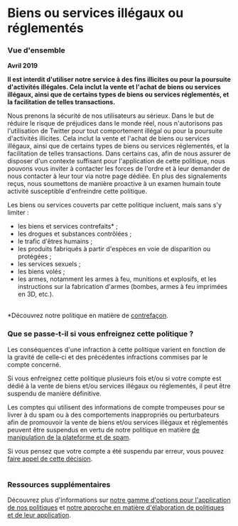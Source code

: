 Biens ou services illégaux ou réglementés
=========================================

### Vue d'ensemble 

**Avril 2019**

**Il est interdit d'utiliser notre service à des fins illicites ou pour la poursuite d'activités illégales. Cela inclut la vente et l'achat de biens ou services illégaux, ainsi que de certains types de biens ou services réglementés, et la facilitation de telles transactions.**  

Nous prenons la sécurité de nos utilisateurs au sérieux. Dans le but de réduire le risque de préjudices dans le monde réel, nous n'autorisons pas l'utilisation de Twitter pour tout comportement illégal ou pour la poursuite d'activités illicites. Cela inclut la vente et l'achat de biens ou services illégaux, ainsi que de certains types de biens ou services réglementés, et la facilitation de telles transactions. Dans certains cas, afin de nous assurer de disposer d'un contexte suffisant pour l'application de cette politique, nous pouvons vous inviter à contacter les forces de l'ordre et à leur demander de nous contacter à leur tour via notre page dédiée. En plus des signalements reçus, nous soumettons de manière proactive à un examen humain toute activité susceptible d'enfreindre cette politique. 

Les biens ou services couverts par cette politique incluent, mais sans s'y limiter :

* les biens et services contrefaits\* ;
* les drogues et substances contrôlées ;
* le trafic d'êtres humains ;
* les produits fabriqués à partir d'espèces en voie de disparition ou protégées ;
* les services sexuels ;
* les biens volés ;
* les armes, notamment les armes à feu, munitions et explosifs, et les instructions sur la fabrication d'armes (bombes, armes à feu imprimées en 3D, etc.).  
     

\*Découvrez notre politique en matière de [contrefaçon](https://help.twitter.com/rules-and-policies/counterfeit-goods-policy).  
  

### Que se passe‑t‑il si vous enfreignez cette politique ? 

Les conséquences d'une infraction à cette politique varient en fonction de la gravité de celle‑ci et des précédentes infractions commises par le compte concerné.

Si vous enfreignez cette politique plusieurs fois et/ou si votre compte est dédié à la vente de biens et/ou services illégaux ou réglementés, il peut être suspendu de manière définitive.

Les comptes qui utilisent des informations de compte trompeuses pour se livrer à du spam ou à des comportements inappropriés ou perturbateurs afin de promouvoir la vente de biens et/ou services illégaux et réglementés peuvent être suspendus en vertu de notre politique en matière [de manipulation de la plateforme et de spam](https://help.twitter.com/rules-and-policies/platform-manipulation). 

Si vous pensez que votre compte a été suspendu par erreur, vous pouvez [faire appel de cette décision](https://help.twitter.com/forms/general?subtopic=suspended).  
 

### Ressources supplémentaires 

Découvrez plus d'informations sur [notre gamme d'options pour l'application de nos politiques](https://help.twitter.com/rules-and-policies/enforcement-options) et [notre approche en matière d'élaboration de politiques et de leur application](https://help.twitter.com/rules-and-policies/enforcement-philosophy).